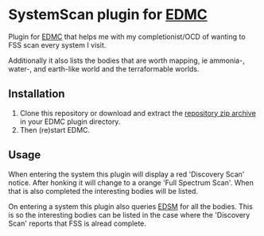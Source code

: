 # SystemScan plugin for [EDMC](https://github.com/Marginal/EDMarketConnector/wiki)

Plugin for [EDMC](https://github.com/EDCD/EDMarketConnector/wiki) that helps
me with my completionist/OCD of wanting to FSS scan every system I visit.

Additionally it also lists the bodies that are worth mapping, ie ammonia-,
water-, and earth-like world and the terraformable worlds.

## Installation

 1. Clone this repository or download and extract the [repository zip archive](https://github.com/pwerken/EDMC_SystemScan/archive/main.zip)
	in your EDMC plugin directory.
 2. Then (re)start EDMC.

## Usage

When entering the system this plugin will display a red 'Discovery Scan'
notice.  After honking it will change to a orange 'Full Spectrum Scan'.
When that is also completed the interesting bodies will be listed.

On entering a system this plugin also queries [EDSM](https://www.edsm.net/)
for all the bodies.  This is so the interesting bodies can be listed in the
case where the 'Discovery Scan' reports that FSS is alread complete.
